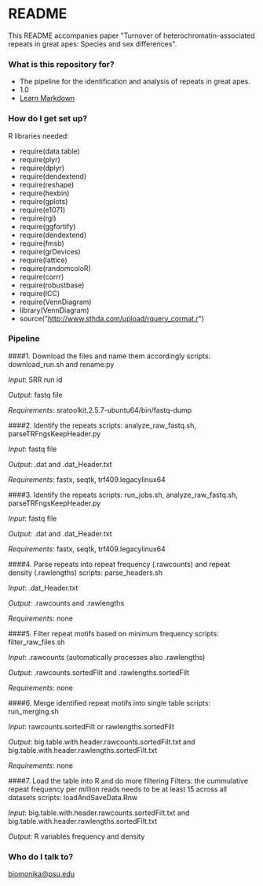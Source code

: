 # README #

This README accompanies paper "Turnover of heterochromatin-associated repeats in great apes: Species and sex differences".

### What is this repository for? ###

* The pipeline for the identification and analysis of repeats in great apes.
* 1.0
* [Learn Markdown](https://bitbucket.org/tutorials/markdowndemo)

### How do I get set up? ###

R libraries needed:

* require(data.table)
* require(plyr)
* require(dplyr)
* require(dendextend)
* require(reshape)
* require(hexbin)
* require(gplots)
* require(e1071)
* require(rgl)
* require(ggfortify)
* require(dendextend)
* require(fmsb)
* require(grDevices)
* require(lattice)
* require(randomcoloR)
* require(corrr)
* require(robustbase)
* require(ICC)
* require(VennDiagram)
* library(VennDiagram)
* source("http://www.sthda.com/upload/rquery_cormat.r")

### Pipeline ###

####1. Download the files and name them accordingly
	scripts: download_run.sh and rename.py
	
*Input*: SRR run id

*Output*: fastq file

*Requirements*: sratoolkit.2.5.7-ubuntu64/bin/fastq-dump

####2. Identify the repeats 
	scripts: analyze_raw_fastq.sh, parseTRFngsKeepHeader.py
	
*Input*: fastq file

*Output*: .dat and .dat_Header.txt

*Requirements*: fastx, seqtk, trf409.legacylinux64 

####3. Identify the repeats 
	scripts:  run_jobs.sh, analyze_raw_fastq.sh, parseTRFngsKeepHeader.py
	
*Input*: fastq file

*Output*: .dat and .dat_Header.txt

*Requirements*: fastx, seqtk, trf409.legacylinux64 

####4. Parse repeats into repeat frequency (.rawcounts) and repeat density (.rawlengths)
	scripts: parse_headers.sh
	
*Input*: .dat_Header.txt

*Output*: .rawcounts and .rawlengths

*Requirements*: none

####5. Filter repeat motifs based on minimum frequency
	scripts: filter_raw_files.sh
	
*Input*: .rawcounts (automatically processes also .rawlengths)

*Output*: .rawcounts.sortedFilt and .rawlengths.sortedFilt

*Requirements*: none

####6. Merge identified repeat motifs into single table
	scripts: run_merging.sh
	
*Input*: rawcounts.sortedFilt or rawlengths.sortedFilt

*Output*: big.table.with.header.rawcounts.sortedFilt.txt and big.table.with.header.rawlengths.sortedFilt.txt

*Requirements*: none

####7. Load the table into R and do more filtering
Filters: the cummulative repeat frequency per million reads needs to be at least 15 across all datasets
	scripts: loadAndSaveData.Rnw
	
*Input*: big.table.with.header.rawcounts.sortedFilt.txt and big.table.with.header.rawlengths.sortedFilt.txt

*Output*: R variables frequency and density


### Who do I talk to? ###

biomonika@psu.edu